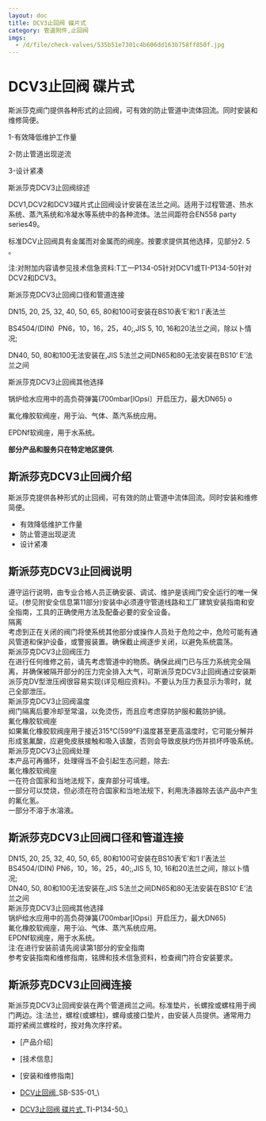 ```yaml
---
layout: doc
title: DCV3止回阀 碟片式
category: 管道附件,止回阀
imgs:
  - /d/file/check-valves/535b51e7301c4b606dd163b758ff850f.jpg
---
```


# DCV3止回阀 碟片式

斯派莎克阀门提供各种形式的止回阀，可有效的防止管道中流体回流。同时安装和维修简便。

1-有效降低维护工作量

2-防止管道出现逆流

3-设计紧凑

斯派莎克DCV3止回阀综述

DCV1,DCV2和DCV3碟片式止回阀设计安装在法兰之间。适用于过程管道、热水系统、蒸汽系统和冷凝水等系统中的各种流体。法兰间距符合EN558 party series49。

标准DCV止回阀具有金属而对金属而的阀座。按要求提供其他选择，见部分2. 5 。

注:对附加内容请参见技术信急资料:T工一P134-05针对DCV1或TI-P134-50针对DCV2和DCV3。

斯派莎克DCV3止回阀口径和管道连接

DN15, 20, 25, 32, 40, 50, 65, 80和100可安装在BS10表‘E’和‘I I’表法兰

BS4504/(DIN)  PN6，10，16，25，40;,JIS 5, 10, 16和20法兰之间，除以卜情况;

DN40, 50, 80和100无法安装在,JIS 5法兰之间DN65和80无法安装在BS10‘ E’法兰之间

斯派莎克DCV3止回阀其他选择

锅炉给水应用中的高负荷弹簧(700mbar\[lOpsi〕开启压力，最大DN65) o

氟化橡胶软阀座，用于汕、气体、蒸汽系统应用。

EPDNf软阀座，用于水系统。

**部分产品和服务只在特定地区提供.**

## 斯派莎克DCV3止回阀介绍

斯派莎克提供各种形式的止回阀，可有效的防止管道中流体回流。同时安装和维修简便。

- 有效降低维护工作量
- 防止管道出现逆流
- 设计紧凑

## 斯派莎克DCV3止回阀说明

遵守运行说明，由专业合格人员正确安装、调试、维护是该阀门安全运行的唯一保证。(参见附安全信息第11部分)安装中必须遵守管道线路和工厂建筑安装指南和安全指南，工具的正确使用方法及配备必要的安全设备。  
隔离  
考虑到正在关闭的阀门将使系统其他部分或操作人员处于危险之中，危险可能有通风管道和保护设备，或警报装置。确保截止阀逐步关闭，以避免系统震荡。  
斯派莎克DCV3止回阀压力  
在进行任何维修之前，请先考虑管道中的物质。确保此阀门已与压力系统完全隔离，并确保被隔开部分的压力完全排入大气，可斯派莎克DCV3止回阀通过安装斯派莎克DV型泄压阀很容易实现(详见相应资料)。不要认为压力表显示为零时，就己全部泄压。  
斯派莎克DCV3止回阀温度  
阀门隔离后要冷却至常温，以免烫伤，而且应考虑穿防护服和戴防护镜。  
氟化橡胶软阀座  
如果氟化橡胶软阀座用于接近315℃(599°F)温度甚至更高温度时，它可能分解并形成氢氟酸，应避免皮肤接触和吸入该酸，否则会导致皮肤灼伤并损坏呼吸系统。  
斯派莎克DCV3止回阀处理  
本产品可再循环，处理得当不会引起生态问题，除去:  
氟化橡胶软阀座  
一在符合国家和当地法规下，废弃部分可填埋。  
一部分可以焚烧，但必须在符合国家和当地法规下，利用洗涤器除去该产品中产生的氟化氢。  
一部分不溶于水溶液。

## 斯派莎克DCV3止回阀口径和管道连接

DN15, 20, 25, 32, 40, 50, 65, 80和100可安装在BS10表‘E’和‘I I’表法兰  
BS4504/(DIN) PN6，10，16，25，40;,JIS 5, 10, 16和20法兰之间，除以卜情况;  
DN40, 50, 80和100无法安装在,JIS 5法兰之间DN65和80无法安装在BS10‘ E’法兰之间  
斯派莎克DCV3止回阀其他选择  
锅炉给水应用中的高负荷弹簧(700mbar\[lOpsi〕开启压力，最大DN65)  
氟化橡胶软阀座，用于汕、气体、蒸汽系统应用。  
EPDNf软阀座，用于水系统。  
注:在进行安装前请先阅读第1部分的安全指南  
参考安装指南和维修指南，铭牌和技术信急资料，检查阀门符合安装要求。

## 斯派莎克DCV3止回阀连接

斯派莎克DCV3止回阀安装在两个管道阀兰之间。标准垫片，长螺拴或螺柱用于阀门两边。注:法兰，螺栓(或螺柱)，螺母或接口垫片，由安装人员提供。通常用力距拧紧阀兰螺栓时，按对角次序拧紧。

- [产品介绍]
- [技术信息]
- [安装和维修指南]

- [DCV止回阀](/d/pdf/SB-S35-01-DCV止回阀.pdf)\_SB-S35-01\_\

- [DCV3止回阀 碟片式](/d/pdf/TI-P134-50-DCV3%20碟片式止回阀.pdf)\_TI-P134-50\_\
